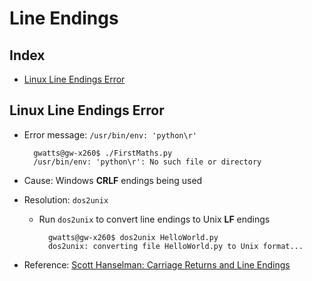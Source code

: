 ---
---
# Line Endings

## Index

- [Linux Line Endings Error](#linux-line-endings-error)

## Linux Line Endings Error

- Error message: `/usr/bin/env: 'python\r'`

        gwatts@gw-x260$ ./FirstMaths.py
        /usr/bin/env: 'python\r': No such file or directory

- Cause: Windows **CRLF** endings being used
- Resolution: `dos2unix`
    - Run `dos2unix` to convert line endings to Unix **LF** endings

            gwatts@gw-x260$ dos2unix HelloWorld.py
            dos2unix: converting file HelloWorld.py to Unix format...

- Reference: [Scott Hanselman: Carriage Returns and Line Endings](https://www.hanselman.com/blog/carriage-returns-and-line-feeds-will-ultimately-bite-you-some-git-tips)
